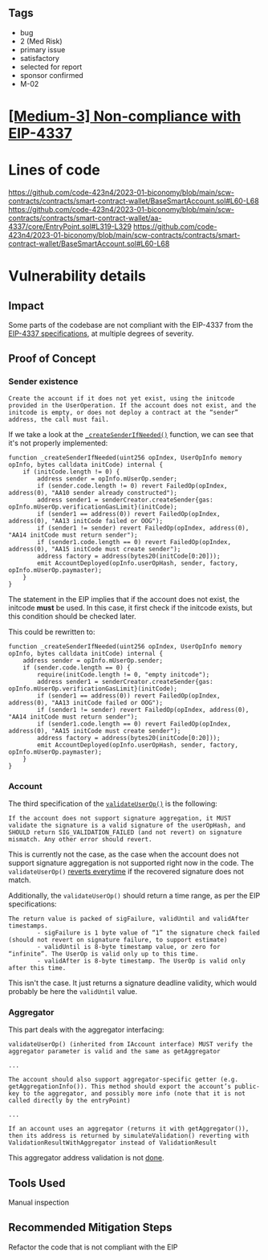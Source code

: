 ## Tags

- bug
- 2 (Med Risk)
- primary issue
- satisfactory
- selected for report
- sponsor confirmed
- M-02

# [[Medium-3] Non-compliance with EIP-4337](https://github.com/code-423n4/2023-01-biconomy-findings/issues/498) 

# Lines of code

https://github.com/code-423n4/2023-01-biconomy/blob/main/scw-contracts/contracts/smart-contract-wallet/BaseSmartAccount.sol#L60-L68
https://github.com/code-423n4/2023-01-biconomy/blob/main/scw-contracts/contracts/smart-contract-wallet/aa-4337/core/EntryPoint.sol#L319-L329
https://github.com/code-423n4/2023-01-biconomy/blob/main/scw-contracts/contracts/smart-contract-wallet/BaseSmartAccount.sol#L60-L68


# Vulnerability details

## Impact

Some parts of the codebase are not compliant with the EIP-4337 from the [EIP-4337 specifications](https://eips.ethereum.org/EIPS/eip-4337#specification), at multiple degrees of severity.

## Proof of Concept

### Sender existence

```text
Create the account if it does not yet exist, using the initcode provided in the UserOperation. If the account does not exist, and the initcode is empty, or does not deploy a contract at the “sender” address, the call must fail.
```

If we take a look at the [`_createSenderIfNeeded()`]() function, we can see that it's not properly implemented:
```solidity
function _createSenderIfNeeded(uint256 opIndex, UserOpInfo memory opInfo, bytes calldata initCode) internal {
	if (initCode.length != 0) {
		address sender = opInfo.mUserOp.sender;
    	if (sender.code.length != 0) revert FailedOp(opIndex, address(0), "AA10 sender already constructed");
      	address sender1 = senderCreator.createSender{gas: opInfo.mUserOp.verificationGasLimit}(initCode);
        if (sender1 == address(0)) revert FailedOp(opIndex, address(0), "AA13 initCode failed or OOG");
        if (sender1 != sender) revert FailedOp(opIndex, address(0), "AA14 initCode must return sender");
        if (sender1.code.length == 0) revert FailedOp(opIndex, address(0), "AA15 initCode must create sender");
        address factory = address(bytes20(initCode[0:20]));
      	emit AccountDeployed(opInfo.userOpHash, sender, factory, opInfo.mUserOp.paymaster);
	}
}
```

The statement in the EIP implies that if the account does not exist, the initcode **must** be used.
In this case, it first check if the initcode exists, but this condition should be checked later.

This could be rewritten to:

```solidity
function _createSenderIfNeeded(uint256 opIndex, UserOpInfo memory opInfo, bytes calldata initCode) internal {
	address sender = opInfo.mUserOp.sender;
	if (sender.code.length == 0) {
		require(initCode.length != 0, "empty initcode");
		address sender1 = senderCreator.createSender{gas: opInfo.mUserOp.verificationGasLimit}(initCode);
        if (sender1 == address(0)) revert FailedOp(opIndex, address(0), "AA13 initCode failed or OOG");
        if (sender1 != sender) revert FailedOp(opIndex, address(0), "AA14 initCode must return sender");
        if (sender1.code.length == 0) revert FailedOp(opIndex, address(0), "AA15 initCode must create sender");
        address factory = address(bytes20(initCode[0:20]));
      	emit AccountDeployed(opInfo.userOpHash, sender, factory, opInfo.mUserOp.paymaster);
	}
}
```

### Account

The third specification of the [`validateUserOp()`](https://github.com/code-423n4/2023-01-biconomy/blob/main/scw-contracts/contracts/smart-contract-wallet/BaseSmartAccount.sol#L60-L68) is the following:

```text
If the account does not support signature aggregation, it MUST validate the signature is a valid signature of the userOpHash, and SHOULD return SIG_VALIDATION_FAILED (and not revert) on signature mismatch. Any other error should revert.
```

This is currently not the case, as the case when the account does not support signature aggregation is not supported right now in the code. The `validateUserOp()` [reverts everytime](https://github.com/code-423n4/2023-01-biconomy/blob/main/scw-contracts/contracts/smart-contract-wallet/aa-4337/core/EntryPoint.sol#L319-L329) if the recovered signature does not match.

Additionally, the `validateUserOp()` should return a time range, as per the EIP specifications:

```text
The return value is packed of sigFailure, validUntil and validAfter timestamps.
		- sigFailure is 1 byte value of “1” the signature check failed (should not revert on signature failure, to support estimate)
		- validUntil is 8-byte timestamp value, or zero for “infinite”. The UserOp is valid only up to this time.
		- validAfter is 8-byte timestamp. The UserOp is valid only after this time.
```

This isn't the case. It just returns a signature deadline validity, which would probably be here the `validUntil` value.

### Aggregator

This part deals with the aggregator interfacing:

```text
validateUserOp() (inherited from IAccount interface) MUST verify the aggregator parameter is valid and the same as getAggregator

...

The account should also support aggregator-specific getter (e.g. getAggregationInfo()). This method should export the account’s public-key to the aggregator, and possibly more info (note that it is not called directly by the entryPoint)

...

If an account uses an aggregator (returns it with getAggregator()), then its address is returned by simulateValidation() reverting with ValidationResultWithAggregator instead of ValidationResult
```

This aggregator address validation is not [done](https://github.com/code-423n4/2023-01-biconomy/blob/main/scw-contracts/contracts/smart-contract-wallet/BaseSmartAccount.sol#L60-L68).

## Tools Used

Manual inspection

## Recommended Mitigation Steps

Refactor the code that is not compliant with the EIP